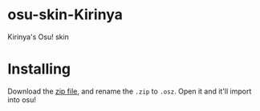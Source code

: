 # osu-skin-Kirinya
Kirinya's Osu! skin

# Installing
Download the [zip file](https://github.com/kevinwlau/osu-skin-Kirinya/archive/Kirinya.zip), and rename the `.zip` to `.osz`. 
Open it and it'll import into osu!
